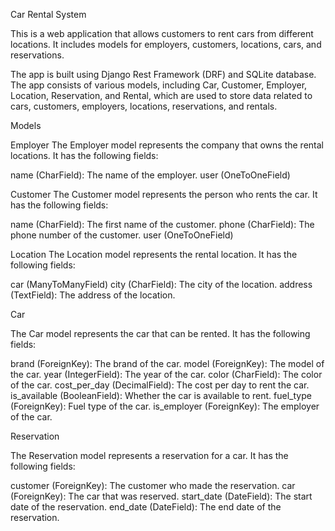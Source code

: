 Car Rental System

This is a web application that allows customers to rent cars from different locations. It includes models for employers, customers, locations, cars, and reservations.

The app is built using Django Rest Framework (DRF) and SQLite database. The app consists of various models, including Car, Customer, Employer, Location, Reservation, and Rental, which are used to store data related to cars, customers, employers, locations, reservations, and rentals.

Models

Employer
The Employer model represents the company that owns the rental locations. It has the following fields:

name (CharField): The name of the employer.
user (OneToOneField)

Customer
The Customer model represents the person who rents the car. It has the following fields:

name (CharField): The first name of the customer.
phone (CharField): The phone number of the customer.
user (OneToOneField)

Location
The Location model represents the rental location. It has the following fields:

car (ManyToManyField)
city (CharField): The city of the location.
address (TextField): The address of the location.

Car

The Car model represents the car that can be rented. It has the following fields:

brand (ForeignKey): The brand of the car.
model (ForeignKey): The model of the car.
year (IntegerField): The year of the car.
color (CharField): The color of the car.
cost_per_day (DecimalField): The cost per day to rent the car.
is_available (BooleanField): Whether the car is available to rent.
fuel_type (ForeignKey): Fuel type of the car.
is_employer (ForeignKey): The employer of the car.

Reservation

The Reservation model represents a reservation for a car. It has the following fields:

customer (ForeignKey): The customer who made the reservation.
car (ForeignKey): The car that was reserved.
start_date (DateField): The start date of the reservation.
end_date (DateField): The end date of the reservation.
